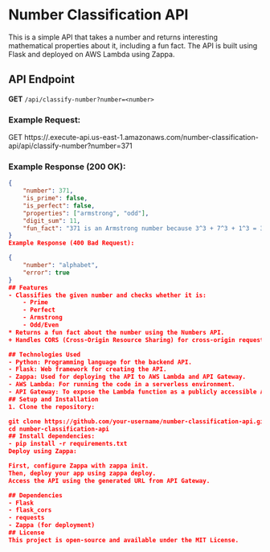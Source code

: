 # Number Classification API

This is a simple API that takes a number and returns interesting mathematical properties about it, including a fun fact. The API is built using Flask and deployed on AWS Lambda using Zappa.

## API Endpoint

**GET** `/api/classify-number?number=<number>`

### Example Request:

GET https://<your-api-id>.execute-api.us-east-1.amazonaws.com/number-classification-api/api/classify-number?number=371

### Example Response (200 OK):

```json
{
    "number": 371,
    "is_prime": false,
    "is_perfect": false,
    "properties": ["armstrong", "odd"],
    "digit_sum": 11,
    "fun_fact": "371 is an Armstrong number because 3^3 + 7^3 + 1^3 = 371"
}
Example Response (400 Bad Request):

{
    "number": "alphabet",
    "error": true
}
## Features
- Classifies the given number and checks whether it is:
    - Prime
    - Perfect
    - Armstrong
    - Odd/Even
* Returns a fun fact about the number using the Numbers API.
+ Handles CORS (Cross-Origin Resource Sharing) for cross-origin requests.

## Technologies Used
- Python: Programming language for the backend API.
- Flask: Web framework for creating the API.
- Zappa: Used for deploying the API to AWS Lambda and API Gateway.
- AWS Lambda: For running the code in a serverless environment.
- API Gateway: To expose the Lambda function as a publicly accessible API.
## Setup and Installation
1. Clone the repository:

git clone https://github.com/your-username/number-classification-api.git
cd number-classification-api
## Install dependencies:
- pip install -r requirements.txt
Deploy using Zappa:

First, configure Zappa with zappa init.
Then, deploy your app using zappa deploy.
Access the API using the generated URL from API Gateway.

## Dependencies
- Flask
- flask_cors
- requests
- Zappa (for deployment)
## License
This project is open-source and available under the MIT License.
